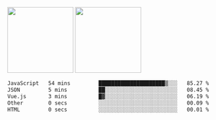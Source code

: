 <img src="https://github-readme-stats.vercel.app/api?username=Dream4ever&count_private=true&show_icons=true&theme=tokyonight" height="150" /> <img src="https://github-readme-stats.vercel.app/api/top-langs/?username=Dream4ever&count_private=true&show_icons=true&theme=tokyonight&langs_count=5&layout=compact" height="150" />

<!--START_SECTION:waka-->

```txt
JavaScript   54 mins         █████████████████████▒░░░   85.27 %
JSON         5 mins          ██░░░░░░░░░░░░░░░░░░░░░░░   08.45 %
Vue.js       3 mins          █▓░░░░░░░░░░░░░░░░░░░░░░░   06.19 %
Other        0 secs          ░░░░░░░░░░░░░░░░░░░░░░░░░   00.09 %
HTML         0 secs          ░░░░░░░░░░░░░░░░░░░░░░░░░   00.01 %
```

<!--END_SECTION:waka-->

